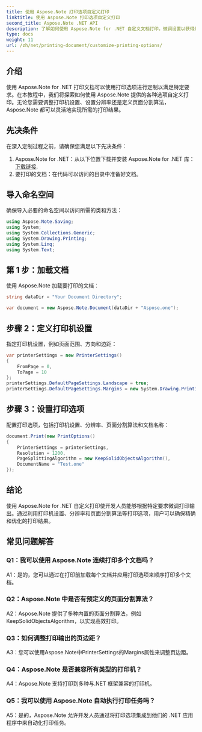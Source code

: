 ```yaml
---
title: 使用 Aspose.Note 打印选项自定义打印
linktitle: 使用 Aspose.Note 打印选项自定义打印
second_title: Aspose.Note .NET API
description: 了解如何使用 Aspose.Note for .NET 自定义文档打印。微调设置以获得最佳打印输出。
type: docs
weight: 11
url: /zh/net/printing-document/customize-printing-options/
---
```

## 介绍

使用 Aspose.Note for .NET 打印文档可以使用打印选项进行定制以满足特定要求。在本教程中，我们将探索如何使用 Aspose.Note 提供的各种选项自定义打印。无论您需要调整打印机设置、设置分辨率还是定义页面分割算法，Aspose.Note 都可以灵活地实现所需的打印结果。

## 先决条件

在深入定制过程之前，请确保您满足以下先决条件：

1.  Aspose.Note for .NET：从以下位置下载并安装 Aspose.Note for .NET 库：[下载链接](https://releases.aspose.com/note/net/).
2. 要打印的文档：在代码可以访问的目录中准备好文档。

## 导入命名空间

确保导入必要的命名空间以访问所需的类和方法：

```csharp
using Aspose.Note.Saving;
using System;
using System.Collections.Generic;
using System.Drawing.Printing;
using System.Linq;
using System.Text;
```

## 第 1 步：加载文档

使用 Aspose.Note 加载要打印的文档：

```csharp
string dataDir = "Your Document Directory";

var document = new Aspose.Note.Document(dataDir + "Aspose.one");

```

## 步骤 2：定义打印机设置

指定打印机设置，例如页面范围、方向和边距：

```csharp
var printerSettings = new PrinterSettings()
{
    FromPage = 0,
    ToPage = 10
};
printerSettings.DefaultPageSettings.Landscape = true;
printerSettings.DefaultPageSettings.Margins = new System.Drawing.Printing.Margins(50, 50, 150, 50);
```

## 步骤 3：设置打印选项

配置打印选项，包括打印机设置、分辨率、页面分割算法和文档名称：

```csharp
document.Print(new PrintOptions()
{
    PrinterSettings = printerSettings,
    Resolution = 1200,
    PageSplittingAlgorithm = new KeepSolidObjectsAlgorithm(),
    DocumentName = "Test.one"
});
```

## 结论

使用 Aspose.Note for .NET 自定义打印使开发人员能够根据特定要求微调打印输出。通过利用打印机设置、分辨率和页面分割算法等打印选项，用户可以确保精确和优化的打印结果。

## 常见问题解答

### Q1：我可以使用 Aspose.Note 连续打印多个文档吗？

A1：是的，您可以通过在打印前加载每个文档并应用打印选项来顺序打印多个文档。

### Q2：Aspose.Note 中是否有预定义的页面分割算法？

A2：Aspose.Note 提供了多种内置的页面分割算法，例如 KeepSolidObjectsAlgorithm，以实现高效打印。

### Q3：如何调整打印输出的页边距？

A3：您可以使用Aspose.Note中PrinterSettings的Margins属性来调整页边距。

### Q4：Aspose.Note 是否兼容所有类型的打印机？

A4：Aspose.Note 支持打印到多种与.NET 框架兼容的打印机。

### Q5：我可以使用 Aspose.Note 自动执行打印任务吗？

A5：是的，Aspose.Note 允许开发人员通过将打印选项集成到他们的 .NET 应用程序中来自动化打印任务。
